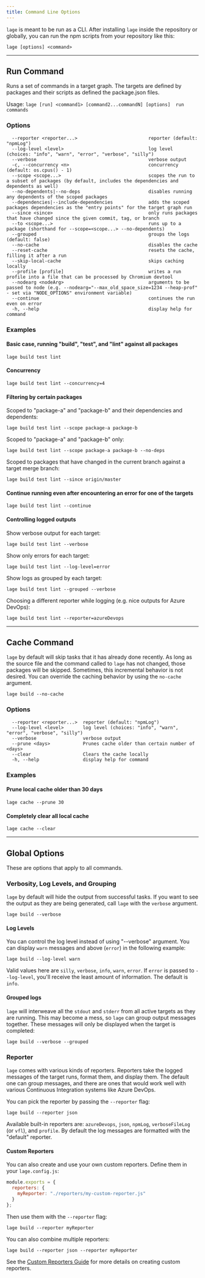 ```yaml
---
title: Command Line Options
---
```


`lage` is meant to be run as a CLI. After installing `lage` inside the repository or globally, you can run the npm scripts from your repository like this:

```
lage [options] <command>
```

---

## Run Command

Runs a set of commands in a target graph. The targets are defined by packages and their scripts as defined the package.json files.

Usage: `lage [run] <command1> [command2...commandN] [options]  run commands`

### Options

```
  --reporter <reporter...>                          reporter (default: "npmLog")
  --log-level <level>                               log level (choices: "info", "warn", "error", "verbose", "silly")
  --verbose                                         verbose output
  -c, --concurrency <n>                             concurrency (default: os.cpus() - 1)
  --scope <scope...>                                scopes the run to a subset of packages (by default, includes the dependencies and dependents as well)
  --no-dependents|--no-deps                         disables running any dependents of the scoped packages
  --dependencies|--include-dependencies             adds the scoped packages dependencies as the "entry points" for the target graph run
  --since <since>                                   only runs packages that have changed since the given commit, tag, or branch
  --to <scope...>                                   runs up to a package (shorthand for --scope=<scope...> --no-dependents)
  --grouped                                         groups the logs (default: false)
  --no-cache                                        disables the cache
  --reset-cache                                     resets the cache, filling it after a run
  --skip-local-cache                                skips caching locally
  --profile [profile]                               writes a run profile into a file that can be processed by Chromium devtool
  --nodearg <nodeArg>                               arguments to be passed to node (e.g. --nodearg="--max_old_space_size=1234 --heap-prof" - set via "NODE_OPTIONS" environment variable)
  --continue                                        continues the run even on error
  -h, --help                                        display help for command
```

### Examples

#### Basic case, running "build", "test", and "lint" against all packages

    lage build test lint

#### Concurrency

    lage build test lint --concurrency=4

#### Filtering by certain packages

Scoped to "package-a" and "package-b" and their dependencies and dependents:

    lage build test lint --scope package-a package-b

Scoped to "package-a" and "package-b" only:

    lage build test lint --scope package-a package-b --no-deps

Scoped to packages that have changed in the current branch against a target merge branch:

    lage build test lint --since origin/master

#### Continue running even after encountering an error for one of the targets

    lage build test lint --continue

#### Controlling logged outputs

Show verbose output for each target:

    lage build test lint --verbose

Show only errors for each target:

    lage build test lint --log-level=error

Show logs as grouped by each target:

    lage build test lint --grouped --verbose

Choosing a different reporter while logging (e.g. nice outputs for Azure DevOps):

    lage build test lint --reporter=azureDevops

---

## Cache Command

`lage` by default will skip tasks that it has already done recently. As long as the source file and the command called to `lage` has not changed, those packages will be skipped. Sometimes, this incremental behavior is not desired. You can override the caching behavior by using the `no-cache` argument.

```
lage build --no-cache
```

### Options

```
  --reporter <reporter...>  reporter (default: "npmLog")
  --log-level <level>       log level (choices: "info", "warn", "error", "verbose", "silly")
  --verbose                 verbose output
  --prune <days>            Prunes cache older than certain number of <days>
  --clear                   Clears the cache locally
  -h, --help                display help for command
```

### Examples

#### Prune local cache older than 30 days

```
lage cache --prune 30
```

#### Completely clear all local cache

```
lage cache --clear
```

---

## Global Options

These are options that apply to all commands.

### Verbosity, Log Levels, and Grouping

`lage` by default will hide the output from successful tasks. If you want to see the output as they are being generated, call `lage` with the `verbose` argument.

```
lage build --verbose
```

#### Log Levels

You can control the log level instead of using "--verbose" argument. You can display `warn` messages and above (`error`) in the following example:

```
lage build --log-level warn
```

Valid values here are `silly`, `verbose`, `info`, `warn`, `error`. If `error` is passed to `--log-level`, you'll receive the least amount of information. The default is `info`.

#### Grouped logs

`lage` will interweave all the `stdout` and `stderr` from all active targets as they are running. This may become a mess, so `lage` can group output messages together. These messages will only be displayed when the target is completed:

```
lage build --verbose --grouped
```

### Reporter

`lage` comes with various kinds of reporters. Reporters take the logged messages of the target runs, format them, and display them. The default one can group messages, and there are ones that would work well with various Continuous Integration systems like Azure DevOps.

You can pick the reporter by passing the `--reporter` flag:

```
lage build --reporter json
```

Available built-in reporters are: `azureDevops`, `json`, `npmLog`, `verboseFileLog` (or `vfl`), and `profile`. By default the log messages are formatted with the "default" reporter.

#### Custom Reporters

You can also create and use your own custom reporters. Define them in your `lage.config.js`:

```javascript
module.exports = {
  reporters: {
    myReporter: "./reporters/my-custom-reporter.js"
  }
};
```

Then use them with the `--reporter` flag:

```
lage build --reporter myReporter
```

You can also combine multiple reporters:

```
lage build --reporter json --reporter myReporter
```

See the [Custom Reporters Guide](../guides/custom-reporters.md) for more details on creating custom reporters.
